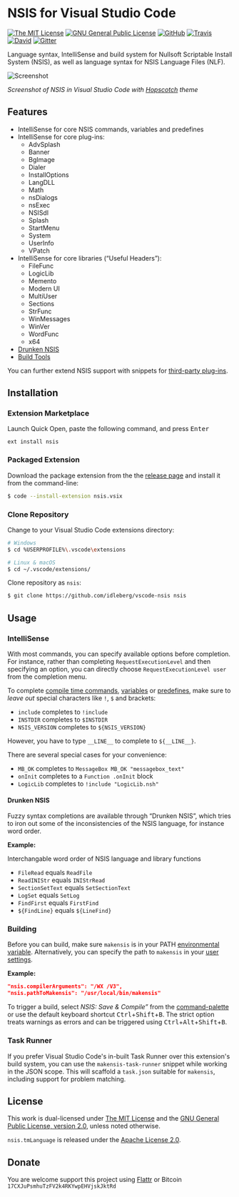 # NSIS for Visual Studio Code

[![The MIT License](https://img.shields.io/badge/license-MIT-orange.svg?style=flat-square)](http://opensource.org/licenses/MIT)
[![GNU General Public License](https://img.shields.io/badge/license-GPL%20v2-orange.svg?style=flat-square)](http://www.gnu.org/licenses/gpl-2.0.html)
[![GitHub](https://img.shields.io/github/release/idleberg/vscode-nsis.svg?style=flat-square)](https://github.com/idleberg/vscode-nsis/releases)
[![Travis](https://img.shields.io/travis/idleberg/vscode-nsis.svg?style=flat-square)](https://travis-ci.org/idleberg/vscode-nsis)
[![David](https://img.shields.io/david/dev/idleberg/vscode-nsis.svg?style=flat-square)](https://david-dm.org/idleberg/vscode-nsis?type=dev)
[![Gitter](https://img.shields.io/badge/chat-Gitter-ed1965.svg?style=flat-square)](https://gitter.im/NSIS-Dev/vscode)

Language syntax, IntelliSense and build system for Nullsoft Scriptable Install System (NSIS), as well as language syntax for NSIS Language Files (NLF).

![Screenshot](https://raw.githubusercontent.com/idleberg/vscode-nsis/master/images/screenshot.png)

*Screenshot of NSIS in Visual Studio Code with [Hopscotch](https://marketplace.visualstudio.com/items?itemName=gerane.Theme-Hopscotch) theme*

## Features

* IntelliSense for core NSIS commands, variables and predefines
* IntelliSense for core plug-ins:
    * AdvSplash
    * Banner
    * BgImage
    * Dialer
    * InstallOptions
    * LangDLL
    * Math
    * nsDialogs
    * nsExec
    * NSISdl
    * Splash
    * StartMenu
    * System
    * UserInfo
    * VPatch
* IntelliSense for core libraries (“Useful Headers”):
    * FileFunc
    * LogicLib
    * Memento
    * Modern UI
    * MultiUser
    * Sections
    * StrFunc
    * WinMessages
    * WinVer
    * WordFunc
    * x64
* [Drunken NSIS](https://github.com/idleberg/vscode-nsis#drunken-nsis)
* [Build Tools](https://github.com/idleberg/vscode-nsis#building)

You can further extend NSIS support with snippets for [third-party plug-ins](https://github.com/idleberg/vscode-nsis-plugins).

## Installation

### Extension Marketplace

Launch Quick Open, paste the following command, and press <kbd>Enter</kbd>

`ext install nsis`

### Packaged Extension

Download the package extension from the the [release page](https://github.com/idleberg/vscode-nsis/releases) and install it from the command-line:

```bash
$ code --install-extension nsis.vsix
```

### Clone Repository

Change to your Visual Studio Code extensions directory:

```bash
# Windows
$ cd %USERPROFILE%\.vscode\extensions

# Linux & macOS
$ cd ~/.vscode/extensions/
```

Clone repository as `nsis`:

```bash
$ git clone https://github.com/idleberg/vscode-nsis nsis
```

## Usage

### IntelliSense

With most commands, you can specify available options before completion. For instance, rather than completing `RequestExecutionLevel` and then specifying an option, you can directly choose `RequestExecutionLevel user` from the completion menu.

To complete [compile time commands](http://nsis.sourceforge.net/Docs/Chapter5.html#), [variables](http://nsis.sourceforge.net/Docs/Chapter4.html#varother) or [predefines](http://nsis.sourceforge.net/Docs/Chapter5.html#comppredefines), make sure to *leave out* special characters like `!`, `$` and brackets:

* `include` completes to `!include`
* `INSTDIR` completes to `$INSTDIR`
* `NSIS_VERSION` completes to `${NSIS_VERSION}`

However, you have to type `__LINE__` to complete to `${__LINE__}`.

There are several special cases for your convenience:

* `MB_OK` completes to `MessageBox MB_OK "messagebox_text"`
* `onInit` completes to a `Function .onInit` block
* `LogicLib` completes to `!include "LogicLib.nsh"`

#### Drunken NSIS

Fuzzy syntax completions are available through “Drunken NSIS”, which tries to iron out some of the inconsistencies of the NSIS language, for instance word order.

**Example:**

Interchangable word order of NSIS language and library functions

* `FileRead` equals `ReadFile`
* `ReadINIStr` equals `INIStrRead`
* `SectionSetText` equals `SetSectionText`
* `LogSet` equals `SetLog`
* `FindFirst` equals `FirstFind`
* `${FindLine}` equals `${LineFind}`

### Building

Before you can build, make sure `makensis` is in your PATH [environmental variable](https://support.microsoft.com/en-us/kb/310519). Alternatively, you can specify the path to `makensis` in your [user settings](https://code.visualstudio.com/docs/customization/userandworkspace).

**Example:**

```json
"nsis.compilerArguments": "/WX /V3",
"nsis.pathToMakensis": "/usr/local/bin/makensis"
```

To trigger a build, select *NSIS: Save & Compile”* from the [command-palette](https://code.visualstudio.com/docs/editor/codebasics#_command-palette) or use the default keyboard shortcut <kbd>Ctrl</kbd>+<kbd>Shift</kbd>+<kbd>B</kbd>. The strict option treats warnings as errors and can be triggered using <kbd>Ctrl</kbd>+<kbd>Alt</kbd>+<kbd>Shift</kbd>+<kbd>B</kbd>.

### Task Runner

If you prefer Visual Studio Code's in-built Task Runner over this extension's build system, you can use the `makensis-task-runner` snippet while working in the JSON scope. This will scaffold a `task.json` suitable for `makensis`, including support for problem matching.

## License

This work is dual-licensed under [The MIT License](https://opensource.org/licenses/MIT) and the [GNU General Public License, version 2.0](https://opensource.org/licenses/GPL-2.0), unless noted otherwise.

`nsis.tmLanguage` is released under the [Apache License 2.0](http://www.apache.org/licenses/LICENSE-2.0).

## Donate

You are welcome support this project using [Flattr](https://flattr.com/submit/auto?user_id=idleberg&url=https://github.com/idleberg/vscode-nsis) or Bitcoin `17CXJuPsmhuTzFV2k4RKYwpEHVjskJktRd`
